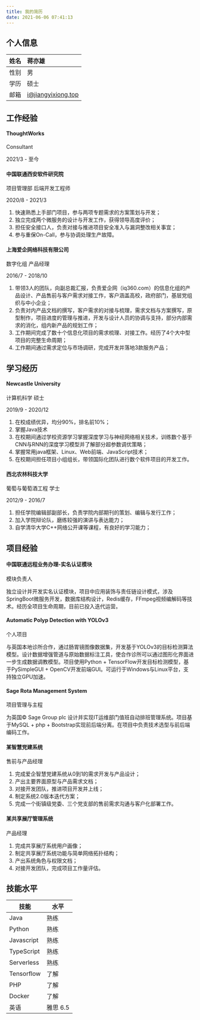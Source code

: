 ```yaml
---
title: 我的简历
date: 2021-06-06 07:41:13
---
```


## 个人信息

|姓名|蒋亦雄|
| ----: |  :---- |
|性别|男|
|学历|硕士|
|邮箱|i@jiangyixiong.top|

## 工作经验

#### ThoughtWorks

Consultant

2021/3 - 至今

#### 中国联通西安软件研究院

项目管理部 后端开发工程师

2020/8 - 2021/3

1. 快速熟悉上手部门项目，参与两项专题需求的方案策划与开发；
2. 独立完成两个微服务的设计与开发工作，获得领导高度评价；
3. 担任安全接口人，负责对接与推进项目安全准入与漏洞整改相关事宜；
4. 参与重保On-Call，参与协调处理生产故障。

#### 上海爱企网络科技有限公司

数字化组 产品经理

2016/7 - 2018/10

1. 带领3人的团队，向副总裁汇报，负责爱企网（iq360.com）的信息化组的产品设计、产品售前与客户需求对接工作，客户涵盖高校，政府部门，基层党组织与中小企业；
2. 负责对内产品文档的撰写，客户需求的对接与梳理，需求文档与方案撰写，原型制作，项目进度的管理与推进，开发与设计人员的协调与支持，部分内部需求的消化，组内新产品的规划工作；
3. 工作期间完成了数十个信息化项目的需求梳理、对接工作。经历了4个大中型项目的完整生命周期；
4. 工作期间通过需求定位与市场调研，完成开发并落地3款服务产品；

## 学习经历

#### Newcastle University

计算机科学 硕士

2019/9 - 2020/12

1. 在校成绩优异，均分90%，排名前10%；
2. 掌握Java技术
3. 在校期间通过学校资源学习掌握深度学习与神经网络相关技术，训练数个基于CNN与RNN的深度学习模型并了解部分超参数调优策略；
4. 掌握常用java框架、Linux、Web前端、JavaScript技术；
5. 在校期间担任项目小组组长，带领国际化团队进行数个软件项目的开发工作。

#### 西北农林科技大学

葡萄与葡萄酒工程 学士

2012/9 - 2016/7

1. 担任学院编辑部副部长，负责学院内部期刊的策划、编辑与发行工作；
2. 加入学院辩论队，磨练较强的演讲与表达能力；
3. 自学清华大学C++网络公开课等课程，有良好的学习能力；


## 项目经验

#### 中国联通远程业务办理-实名认证模块

模块负责人

独立设计并开发实名认证模块，项目中应用装饰与责任链设计模式，涉及SpringBoot微服务开发，数据库结构设计，Redis缓存，FFmpeg视频编解码等技术。经历全项目生命周期，目前已投入迭代运营。

#### Automatic Polyp Detection with YOLOv3

个人项目

与英国本地诊所合作，通过肠胃镜图像数据集，开发基于YOLOv3的目标检测算法模型。设计数据增强管道与原始数据标注工具，使合作诊所可以通过图形化界面进一步生成数据调教模型。项目使用Python + TensorFlow开发目标检测模型，基于PySimpleGUI + OpenCV开发前端GUI。可运行于Windows与Linux平台，支持独立GPU加速。

#### Sage Rota Management System

项目管理与主程

为英国© Sage Group plc 设计并实现IT运维部门值班自动排班管理系统。项目基于MySQL + php + Bootstrap实现前后端分离。在项目中负责技术选型与前后端编码工作。

#### 某智慧党建系统

售前与产品经理

1. 完成爱企智慧党建系统从0到1的需求开发与产品设计；
2. 产出主要界面原型与产品需求文档；
3. 对接开发团队，推进项目开发并上线；
4. 制定系统2.0版本迭代方案；
5. 完成一个街镇级党委、三个党支部的售前需求沟通与客户化部署工作。

#### 某共享展厅管理系统

产品经理

1. 完成共享展厅系统用户画像；
2. 制定共享展厅系统功能与简单网络拓扑结构；
3. 产出系统角色与权限文档；
4. 对接开发团队，完成项目工作量评估。

## 技能水平

|技能|水平|
|---|---|
|Java|熟练|
|Python|熟练|
|Javascript|熟练|
|TypeScript|熟练|
|Serverless|熟练|
|Tensorflow|了解|
|PHP|了解|
|Docker|了解|
|英语|雅思 6.5|
